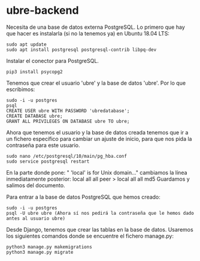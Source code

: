 # ubre-backend

Necesita de una base de datos externa PostgreSQL. Lo primero que hay que hacer es instalarla (si no la tenemos ya) en Ubuntu 18.04 LTS:
```
sudo apt update
sudo apt install postgresql postgresql-contrib libpq-dev
```

Instalar el conector para PostgreSQL.
```
pip3 install psycopg2
```

Tenemos que crear el usuario 'ubre' y la base de datos 'ubre'. Por lo que escribimos:
```
sudo -i -u postgres
psql
CREATE USER ubre WITH PASSWORD 'ubredatabase';
CREATE DATABASE ubre;
GRANT ALL PRIVILEGES ON DATABASE ubre TO ubre;
```

Ahora que tenemos el usuario y la base de datos creada tenemos que ir a un fichero específico para cambiar un ajuste de inicio, para que nos pida la contraseña para este usuario.
```
sudo nano /etc/postgresql/10/main/pg_hba.conf
sudo service postgresql restart
```
En la parte donde pone: " 'local' is for Unix domain..." cambiamos la línea inmediatamente posterior: local all all peer > local all all md5
Guardamos y salimos del documento.

Para entrar a la base de datos PostgreSQL que hemos creado:
```
sudo -i -u postgres
psql -U ubre ubre (Ahora sí nos pedirá la contraseña que le hemos dado antes al usuario ubre)
```

Desde Django, tenemos que crear las tablas en la base de datos. Usaremos los siguientes comandos donde se encuentre el fichero manage.py:
```
python3 manage.py makemigrations
python3 manage.py migrate
```